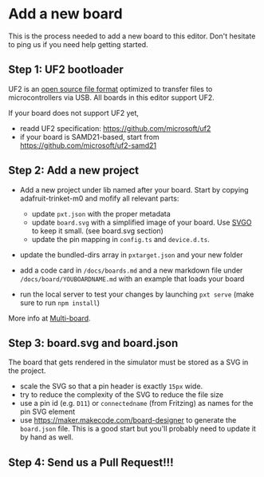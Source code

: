 # Add a new board

This is the process needed to add a new board to this editor. Don't hesitate to ping us if you need help getting started.

## Step 1: UF2 bootloader

UF2 is an [open source file format](https://github.com/microsoft/uf2) optimized to transfer files to microcontrollers via USB. All boards in this editor support UF2.

If your board does not support UF2 yet, 

* readd UF2 specification: https://github.com/microsoft/uf2
* if your board is SAMD21-based, start from https://github.com/microsoft/uf2-samd21

## Step 2: Add a new project

* Add a new project under lib named after your board. Start by copying adafruit-trinket-m0 and mofify all relevant parts:
    * update ``pxt.json`` with the proper metadata
    * update ``board.svg`` with a simplified image of your board. Use [SVGO](https://jakearchibald.github.io/svgomg/) to keep it small. (see board.svg section)
    * update the pin mapping in ``config.ts`` and ``device.d.ts``.

* update the bundled-dirs array in ``pxtarget.json`` and your new folder
* add a code card in ``/docs/boards.md`` and a new markdown file under ``/docs/board/YOUBOARDNAME.md`` with an example that loads your board
* run the local server to test your changes by launching ``pxt serve`` (make sure to run ``npm install``)

More info at [Multi-board](/multiboard).

## Step 3: board.svg and board.json

The board that gets rendered in the simulator must be stored as a SVG in the project.

* scale the SVG so that a pin header is exactly ``15px`` wide.
* try to reduce the complexity of the SVG to reduce the file size
* use a pin id (e.g. ``D11``) or ``connectedname`` (from Fritzing) as names for the pin SVG element
* use https://maker.makecode.com/board-designer to generate the ``board.json`` file. This is a good start but you'll probably need to update it by hand as well.

## Step 4: Send us a Pull Request!!!